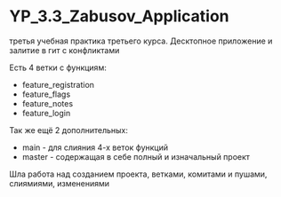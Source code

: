 # YP_3.3_Zabusov_Application
третья учебная практика третьего курса. Десктопное приложение и залитие в гит с конфликтами

Есть 4 ветки с функциям:
- feature_registration
- feature_flags
- feature_notes
- feature_login

Так же ещё 2 дополнительных:
- main - для слияния 4-х веток функций
- master - содержащая в себе полный и изначальный проект

Шла работа над созданием проекта, ветками, комитами и пушами, слиямиями, изменениями 
